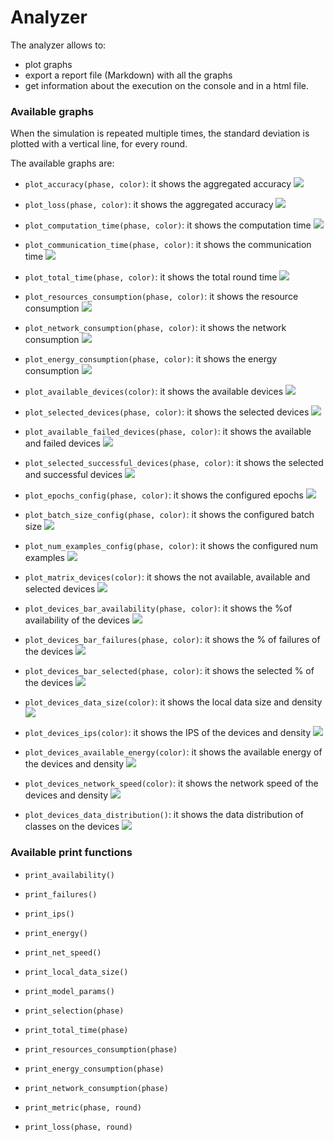 # Analyzer
The analyzer allows to:
- plot graphs
- export a report file (Markdown) with all the graphs
- get information about the execution on the console and in a html file.

### Available graphs
When the simulation is repeated multiple times, the standard deviation is plotted with a vertical line, for every round.

The available graphs are:
- ```plot_accuracy(phase, color)```: it shows the aggregated accuracy
![](imgs/example_graphs/agg_accuracy_eval.png)
  
- ```plot_loss(phase, color)```: it shows the aggregated accuracy
![](imgs/example_graphs/agg_loss_eval.png)

- ```plot_computation_time(phase, color)```: it shows the computation time
![](imgs/example_graphs/rt_computation_fit.png)
  
- ```plot_communication_time(phase, color)```: it shows the communication time
![](imgs/example_graphs/rt_communication_fit.png)  
  
- ```plot_total_time(phase, color)```: it shows the total round time
![](imgs/example_graphs/rt_total_fit.png)  
  
- ```plot_resources_consumption(phase, color)```: it shows the resource consumption
![](imgs/example_graphs/consumption_resources_fit.png)  
  
- ```plot_network_consumption(phase, color)```: it shows the network consumption
![](imgs/example_graphs/consumption_network_fit.png)  
  
- ```plot_energy_consumption(phase, color)```: it shows the energy consumption
![](imgs/example_graphs/consumption_energy_fit.png)
  
- ```plot_available_devices(color)```: it shows the available devices
![](imgs/example_graphs/devices_available.png)
  
- ```plot_selected_devices(phase, color)```: it shows the selected devices
![](imgs/example_graphs/devices_selected_fit.png)
  
- ```plot_available_failed_devices(phase, color)```: it shows the available and failed devices
![](imgs/example_graphs/devices_available_failed.png)
  
- ```plot_selected_successful_devices(phase, color)```: it shows the selected and successful devices
![](imgs/example_graphs/devices_selected_successful_fit.png)
  
- ```plot_epochs_config(phase, color)```: it shows the configured epochs
![](imgs/example_graphs/config_epochs_fedavg_0_fit.png)
  
- ```plot_batch_size_config(phase, color)```: it shows the configured batch size
![](imgs/example_graphs/config_batch_size_fedavg_0_fit.png)
  
- ```plot_num_examples_config(phase, color)```: it shows the configured num examples
![](imgs/example_graphs/config_num_examples_fedavg_0_fit.png)
  
- ```plot_matrix_devices(color)```: it shows the not available, available and selected devices
![](imgs/example_graphs/matrix_devices_fedavg_0_fit.png)
  
- ```plot_devices_bar_availability(phase, color)```: it shows the %of availability of the devices
![](imgs/example_graphs/devs_bar_availability_fedavg_0_fit.png)
  
- ```plot_devices_bar_failures(phase, color)```: it shows the % of failures of the devices
![](imgs/example_graphs/devs_bar_failures_fedavg_0_fit.png)
    
- ```plot_devices_bar_selected(phase, color)```: it shows the selected % of the devices
![](imgs/example_graphs/devs_bar_selected_fedavg_0_fit.png)
  
- ```plot_devices_data_size(color)```: it shows the local data size and density
![](imgs/example_graphs/devs_data_size_fedavg_0.png)
    
- ```plot_devices_ips(color)```: it shows the IPS of the devices and density
![](imgs/example_graphs/devs_ips_fedavg_0.png)
      
- ```plot_devices_available_energy(color)```: it shows the available energy of the devices and density
![](imgs/example_graphs/devs_available_energy_fedavg_0.png)
        
- ```plot_devices_network_speed(color)```: it shows the network speed of the devices and density
![](imgs/example_graphs/devs_network_speed_fedavg_0.png)
  
- ```plot_devices_data_distribution()```: it shows the data distribution of classes on the devices
![](imgs/example_graphs/devs_local_data_fedavg_0.png)
  

### Available print functions

- ```print_availability()```

- ```print_failures()```
  
- ```print_ips()```
    
- ```print_energy()```
    
- ```print_net_speed()```
    
- ```print_local_data_size()```
    
- ```print_model_params()```
    
- ```print_selection(phase)```
     
- ```print_total_time(phase)```
     
- ```print_resources_consumption(phase)```
     
- ```print_energy_consumption(phase)```
     
- ```print_network_consumption(phase)```
     
- ```print_metric(phase, round)```
     
- ```print_loss(phase, round)```